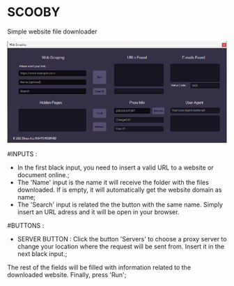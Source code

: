# SCOOBY

Simple website file downloader 


<img width="1607" alt="webui" src="https://github.com/Zaque-69/scooby/blob/main/scrap.png">


#INPUTS :
* In the first black input, you need to insert a valid URL to a website or document online.;
* The 'Name' input is the name it will receive the folder with the files downloaded. If is empty, it will automatically get the website domain as name;
* The 'Search' input is related the the button with the same name. Simply insert an URL adress and it will be open in your browser.

#BUTTONS :
* SERVER BUTTON :  Click the button 'Servers' to choose a proxy server to change your location where the request will be sent from. Insert it in the next black input.;

The rest of the fields will be filled with information related to the downloaded website. Finally, press 'Run';
